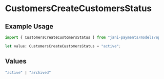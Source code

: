 # CustomersCreateCustomersStatus

## Example Usage

```typescript
import { CustomersCreateCustomersStatus } from "jani-payments/models/operations";

let value: CustomersCreateCustomersStatus = "active";
```

## Values

```typescript
"active" | "archived"
```